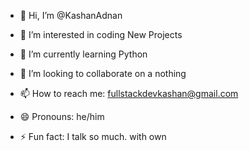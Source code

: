 - 👋 Hi, I’m @KashanAdnan
- 👀 I’m interested in coding New Projects
- 🌱 I’m currently learning Python
- 💞️ I’m looking to collaborate on a nothing
- 📫 How to reach me: fullstackdevkashan@gmail.com

- 😄 Pronouns: he/him
- ⚡ Fun fact: I talk so much. with own

